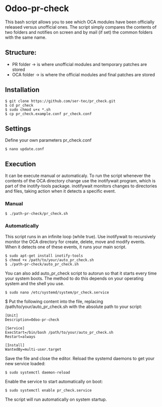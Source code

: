 # Odoo-pr-check
This bash script allows you to see which OCA modules have been officially released versus unofficial ones.
The script simply compares the contents of two folders and notifies on screen and by mail (if set) the common folders with the same name.

## Structure:
* PR folder -> is where unofficial modules and temporary patches are stored
* OCA folder -> is where the official modules and final patches are stored

## Installation
```
$ git clone https://github.com/ser-tec/pr_check.git
$ cd pr_check
$ sudo chmod u+x *.sh
$ cp pr_check.example.conf pr_check.conf
```
## Settings
Define your own parameters pr_check.conf
```
$ nano update.conf
```
## Execution
It can be execute manual or automaticaly.
To run the script whenever the contents of the OCA directory change use the inotifywait program, which is part of the inotify-tools package.
inotifywait monitors changes to directories and files, taking action when it detects a specific event.

### Manual
```
$ ./path-pr-check/pr_check.sh 
```
### Automatically
This script runs in an infinite loop (while true). Use inotifywait to recursively monitor the OCA directory for create, delete, move and modify events. When it detects one of these events, it runs your main script.
```
$ sudo apt-get install inotify-tools
$ chmod +x /path/to/your/auto_pr_check.sh 
$ ./path-pr-check/auto_pr_check.sh
```
You can also add auto_pr_check script to autorun so that it starts every time your system boots.
The method to do this depends on your operating system and the shell you use.
```
$ sudo nano /etc/systemd/system/pr_check.service
```
$ Put the following content into the file, replacing /path/to/your/auto_pr_check.sh with the absolute path to your script:
```
[Unit]
Description=Odoo-pr-check

[Service]
ExecStart=/bin/bash /path/to/your/auto_pr_check.sh
Restart=always

[Install]
WantedBy=multi-user.target
```
Save the file and close the editor.
Reload the systemd daemons to get your new service loaded:
```
$ sudo systemctl daemon-reload
```
Enable the service to start automatically on boot:
```
$ sudo systemctl enable pr_check.service
```
The script will run automatically on system startup.
